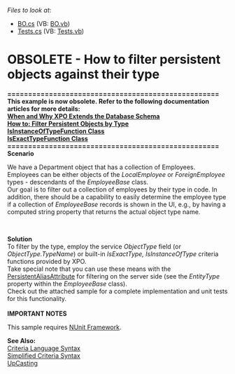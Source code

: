<!-- default file list -->
*Files to look at*:

* [BO.cs](./CS/BO.cs) (VB: [BO.vb](./VB/BO.vb))
* [Tests.cs](./CS/Tests.cs) (VB: [Tests.vb](./VB/Tests.vb))
<!-- default file list end -->
# OBSOLETE - How to filter persistent objects against their type


<p><strong>===================================================</strong><br /><strong>This example is now obsolete. Refer to the following documentation articles for more details:</strong><br /><strong><u><a href="http://documentation.devexpress.com/#XPO/CustomDocument2632">When and Why XPO Extends the Database Schema</a></u></strong><br /><strong><u><a href="http://documentation.devexpress.com/#XPO/CustomDocument7548">How to: Filter Persistent Objects by Type</a><br /><a href="https://documentation.devexpress.com/#XPO/clsDevExpressXpoMetadataIsInstanceOfTypeFunctiontopic">IsInstanceOfTypeFunction Class</a> <br /><a href="https://documentation.devexpress.com/#XPO/clsDevExpressXpoMetadataIsExactTypeFunctiontopic">IsExactTypeFunction Class</a><br /></u>===================================================<br />Scenario</strong></p>
<p>We have a Department object that has a collection of Employees. Employees can be either objects of the <em>LocalEmployee</em> or <em>ForeignEmployee </em>types - descendants of the <em>EmployeeBase </em>class.<br /> Our goal is to filter out a collection of employees by their type in code. In addition, there should be a capability to easily determine the employee type if a collection of <em>EmployeeBase </em>records is shown in the UI, e.g., by having a computed string property that returns the actual object type name.</p>
<br />
<p><strong>Solution</strong><br /> To filter by the type, employ the service <em>ObjectType</em> field (or <em>ObjectType.TypeName</em>) or built-in <em>IsExactType</em><em>, IsInstanceOfType</em> criteria functions provided by XPO.<br /> Take special note that you can use these means with the <a href="http://documentation.devexpress.com/#XPO/clsDevExpressXpoPersistentAliasAttributetopic"><u>PersistentAliasAttribute</u></a> for filtering on the server side (see the <em>EntityType </em>property within the <em>EmployeeBase </em>class).<br /> Check out the attached sample for a complete implementation and unit tests for this functionality.<br /><strong><br />IMPORTANT NOTES</strong></p>
<p>This sample requires <a href="http://www.nunit.org/index.php"><u>NUnit Framework</u></a>.</p>
<p><strong>See Also:</strong><br /> <a href="http://documentation.devexpress.com/#XPO/CustomDocument4928"><u>Criteria Language Syntax</u></a><br /> <a href="http://documentation.devexpress.com/#XPO/CustomDocument2537"><u>Simplified Criteria Syntax</u></a><br /> <a href="http://documentation.devexpress.com/#XPO/CustomDocument2650"><u>UpCasting</u></a></p>

<br/>


